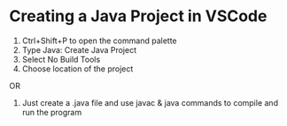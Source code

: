 # Creating a Java Project in VSCode

1. Ctrl+Shift+P to open the command palette
2. Type Java: Create Java Project
3. Select No Build Tools
4. Choose location of the project

OR

1. Just create a .java file and use javac & java commands to compile and run the program
